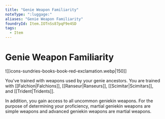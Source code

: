 ```yaml
---
title: "Genie Weapon Familiarity"
noteType: ":luggage:"
aliases: "Genie Weapon Familiarity"
foundryId: Item.IOTnSs87pqF9e4SD
tags:
  - Item
---
```


# Genie Weapon Familiarity
![[icons-sundries-books-book-red-exclamation.webp|150]]

You've trained with weapons used by your genie ancestors. You are trained with [[Falchion|Falchions]], [[Ranseur|Ranseurs]], [[Scimitar|Scimitars]], and [[Trident|Tridents]].

In addition, you gain access to all uncommon geniekin weapons. For the purpose of determining your proficiency, martial geniekin weapons are simple weapons and advanced geniekin weapons are martial weapons.
